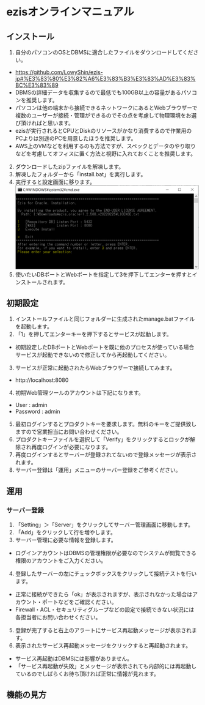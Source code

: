 # ezisオンラインマニュアル

## インストール

1. 自分のパソコンのOSとDBMSに適合したファイルをダウンロードしてください。
  * https://github.com/LowyShin/ezis-jp#%E3%83%80%E3%82%A6%E3%83%B3%E3%83%AD%E3%83%BC%E3%83%89
  * DBMSの詳細データを収集するので最低でも100GB以上の容量があるパソコンを推奨します。
  * パソコンは他の端末から接続できるネットワークにあるとWebブラウザーで複数のユーザーが接続・管理ができるのでその点を考慮して物理環境をお選び頂ければと思います。
  * ezisが実行されるとCPUとDiskのリソースがかなり消費するので作業用のPCよりは別途のPCを用意したほうを推奨します。
  * AWS上のVMなどを利用するのも方法ですが、スペックとデータのやり取りなどを考慮してオフィスに置く方法と視野に入れておくことを推奨します。
2. ダウンロードしたzipファイルを解凍します。
3. 解凍したフォルダーから「install.bat」を実行します。
4. 実行すると設定画面に移ります。
![install top](https://github.com/LowyShin/ezis-jp/blob/main/images/man/ezis-inst-01.png)
5. 使いたいDBポートとWebポートを指定して3を押下してエンターを押すとインストールされます。

## 初期設定

1. インストールファイルと同じフォルダーに生成されたmanage.batファイルを起動します。
2. 「1」を押してエンターキーを押下するとサービスが起動します。
  * 初期設定したDBポートとWebポートを既に他のプロセスが使っている場合サービスが起動できないので修正してから再起動してください。
3. サービスが正常に起動されたらWebブラウザーで接続してみます。
  * http://localhost:8080
4. 初期Web管理ツールのアカウントは下記になります。
  * User : admin
  * Password : admin
5. 最初ログインするとプロダクトキーを要求します。無料のキーをご提供致しますので営業担当にお問い合わせください。
6. プロダクトキーファイルを選択して「Verify」をクリックするとロックが解除され再度ログインが必要になります。
7. 再度ログインするとサーバーが登録されてないので登録メッセージが表示されます。
8. サーバー登録は「運用」メニューのサーバー登録をご参考ください。

## 運用

### サーバー登録

1. 「Setting」＞「Server」をクリックしてサーバー管理画面に移動します。
2. 「Add」をクリックして行を増やします。
3. サーバー管理に必要な情報を登録します。
  * ログインアカウントはDBMSの管理権限が必要なのでシステムが閲覧できる権限のアカウントをご入力ください。
4. 登録したサーバーの左にチェックボックスをクリックして接続テストを行います。
  * 正常に接続ができたら「ok」が表示されますが、表示されなかった場合はアカウント・ポートなどをご確認ください。
  * Firewall・ACL・セキュリティグループなどの設定で接続できない状況には各担当者にお問い合わせください。
5. 登録が完了すると右上のアラートにサービス再起動メッセージが表示されます。
6. 表示されたサービス再起動メッセージをクリックすると再起動されます。
  * サービス再起動はDBMSには影響がありません。
  * 「サービス再起動が失敗」とメッセージが表示されても内部的には再起動しているのでしばらくお待ち頂ければ正常に情報が見れます。



## 機能の見方



